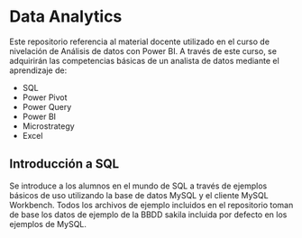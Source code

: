 # Data Analytics                                                                                  

Este repositorio referencia al material docente utilizado en el curso de nivelación de Análisis de datos con Power BI.
A través de este curso, se adquirirán las competencias básicas de un analista de datos mediante el aprendizaje de:

- SQL
- Power Pivot
- Power Query
- Power BI
- Microstrategy
- Excel

## Introducción a SQL 
Se introduce a los alumnos en el mundo de SQL a través de ejemplos básicos de uso utilizando la base de datos MySQL y el cliente MySQL Workbench.
Todos los archivos de ejemplo incluidos en el repositorio toman de base los datos de ejemplo de la BBDD sakila incluida por defecto en los ejemplos de MySQL.
